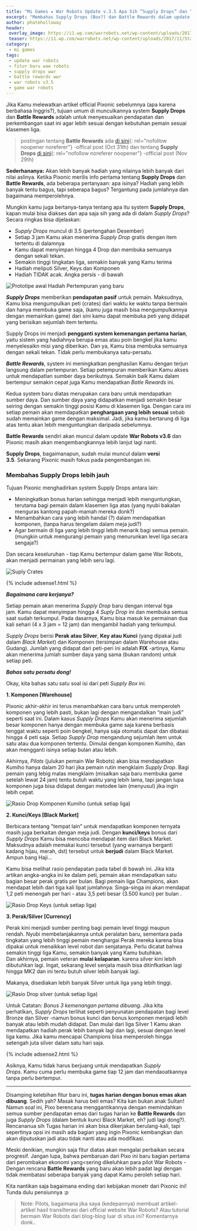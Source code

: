 ```yaml
---
title: "Mi Games ★ War Robots Update v.3.5 Apa Sih “Supply Drops” dan “Battle Rewards”?"
excerpt: "Membahas Supply Drops (Box?) dan Battle Rewards dalam update War Robots versi 3.5 dan 3.6"
author: phateholloway
header:
 overlay_image: https://i1.wp.com/warrobots.net/wp-content/uploads/2017/11/Stalker.jpg?fit=1200%2C675&amp;ssl=1
 teaser: https://i1.wp.com/warrobots.net/wp-content/uploads/2017/11/Stalker.jpg?crop=300,159&ssl=1
category:
 - mi games
tags:
 - update war robots
 - fitur baru wae robots
 - supply drops wwr
 - battle rewards wwr
 - war robots v3.5
 - game war robots
---
```


Jika Kamu melewatkan artikel official Pixonic sebelumnya (apa karena berbahasa Inggris?), tujuan umum di munculkannya system **Supply Drops** dan **Battle Rewards** adalah untuk menyesuaikan pendapatan dan perkembangan saat ini agar lebih sesuai dengan kebutuhan pemain sesuai klasemen liga.

> postingan tentang **Battle Rewards** ada [di sini](https://warrobots.net/en/2017/10/31/new-battle-reward-system/){: rel="nofollow noopener noreferer"} -offical post (Oct 31th) dan tentang **Supply Drops** [di sini](https://warrobots.net/en/2017/11/29/supply-drops-indepth/){: rel="nofollow noreferer noopener"} -official post (Nov 29th)

**Sederhananya:** Akan lebih banyak hadiah yang nilainya lebih banyak dari nilai aslinya. Ketika Pixonic merilis info pertama tentang **Supply Drops** dan **Battle Rewards**, ada beberapa pertanyaan: apa isinya? Hadiah yang lebih banyak tentu bagus, tapi seberapa bagus? Tergantung pada jumlahnya dan bagaimana memperolehnya.

Mungkin kamu juga bertanya-tanya tentang apa itu system **Supply Drops**, kapan mulai bisa diakses dan apa saja sih yang ada di dalam _Supply Drops_? Secara ringkas bisa dijelaskan:

- _Supply Drops_ muncul di 3.5 (pertengahan Desember)
- Setiap 3 jam Kamu akan menerima  _Supply Drop_ gratis dengan item tertentu di dalamnya
- Kamu dapat menyimpan hingga 4 Drop dan membuka semuanya dengan sekali tekan.
- Semakin tinggi tingkatan liga, semakin banyak yang Kamu terima
- Hadiah meliputi Silver, Keys dan Komponen
- Hadiah TIDAK acak. Angka persis - di bawah

![Prototipe awal Hadiah Pertempuran yang baru](https://i0.wp.com/warrobots.net/wp-content/uploads/2017/10/Pasted-image-at-2017_10_31-06_54-PM.png?w=1024&ssl=1)

**_Supply Drops_** memberikan **pendapatan pasif** untuk pemain. Maksudnya, Kamu bisa mengumpulkan peti (crates) dari waktu ke waktu tanpa bermain dan hanya membuka game saja, (kamu juga masih bisa mengumpulkannya dengan memainkan game) dari sini kamu dapat membuka peti yang didapat yang berisikan sejumlah item tertentu.

Supply Drops ini menjadi **pengganti system kemenangan pertama harian**, yaitu sistem yang hadiahnya berupa emas atau poin bengkel jika kamu menyelesaikn misi yang diberikan. Dan ya, Kamu bisa membuka semuanya dengan sekali tekan. Tidak perlu membukanya satu-persatu.

**_Battle Rewards_**, system ini meningkatkan penghasilan Kamu dengan terjun langsung dalam pertempuran. Setiap petempuran memberikan Kamu akses untuk mendapatlan sumber daya berikutnya. Semakin baik Kamu dalam bertempur semakin cepat juga Kamu mendapatkan _Batle Rewards_ ini.

Kedua system baru diatas merupakan cara baru untuk mendapatkan sumber daya. Dan sumber daya yang didapatkan menjadi semakin besar seiring dengan semakin tinggi posisi Kamu di klasemen liga. Dengan cara ini setiap pemain akan memdapatkan **penghargaan yang lebih sesuai** sebab sudah memainkan game dengan maksimal. Jadi, jika kamu bertarung di liga atas tentu akan lebih menguntungkan daripada sebelumnya.

**Battle Rewards** sendiri akan muncul dalam update **War Robots v3.6** dan Pixonic masih akan mengembangkannya lebih lanjut lagi nanti. 

**Supply Drops**, bagaimanapun, sudah mulai muncul dalam **versi 3.5**. Sekarang Pixonic masih fokus pada pengembangan ini.

### Membahas Supply Drops lebih jauh

Tujuan Pixonic menghadirkan system Supply Drops antara lain:

- Meningkatkan bonus harian sehingga menjadi lebih menguntungkan, terutama bagi pemain dalam klasemen liga atas (yang nyubi bakalan menguras kantong papah-mamah mereka donk?)
- Menambahkan cara yang lebih handal (?) dalam mendapatkan komponen, (tanpa harus tengelam dalam meja judi?)
- Agar bermain di liga yang lebih tinggi lebih menarik bagi semua pemain. (mungkin untuk mengurangi pemain yang menurunkan level liga secara sengaja?)

Dan secara keseluruhan - tiap Kamu bertempur dalam game War Robots, akan menjadi permainan yang lebih seru lagi.

![Suply Crates](https://i1.wp.com/warrobots.net/wp-content/uploads/2017/10/Pasted-image-at-2017_10_31-06_37-PM.png?w=1024&ssl=1)

{% include adsense1.html %}

_**Bagaimana cara kerjanya?**_

Setiap pemain akan menerima _Supply Drop_ baru dengan interval tiga jam. Kamu dapat menyimpan hingga 4 _Suply Drop_ ini dan membuka semua saat sudah terkumpul. Pada dasarnya, Kamu bisa masuk ke permainan dua kali sehari (4 x 3 jam = 12 jam) dan mengambil hadiah yang terkumpul.

_Supply Drops_ berisi **Perak atau Silver**, **Key atau Kunci** (yang dipakai judi dalam _Black Market_) dan Komponen (tersimpan dalam Warehouse atau Gudang). Jumlah yang didapat dari peti-peri ini adalah **FIX** -artinya, Kamu akan menerima jumlah sumber daya yang sama (bukan random) untuk setiap peti.

**_Bahas satu persatu dong!_**

Okay, kita bahas satu satu soal isi dari peti _Supply Box_ ini.

**1. Komponen [Warehouse]** 

Pixonic akhir-akhir ini terus menambahkan cara baru untuk memperoleh komponen yang lebih pasti, bukan lagi dengan mengandalkan “main judi” seperti saat ini. Dalam kasus _Supply Drops_ Kamu akan menerima sejumlah besar komponen hanya dengan membuka game saja karena berbasis tenggat waktu seperti poin bengkel, hanya saja otomatis dapat dan dibatasi hingga 4 peti saja. Setiap _Supply Drop_ mengandung sejumlah item untuk satu atau dua komponen tertentu. Dimulai dengan komponen Kumiho, dan akan mengganti isinya setiap bulan atau lebih.

Akhirnya, _Pilots_ (julukan pemain War Robots) akan bisa mendapatkan Kumiho hanya dalam 20 hari jika pemain rutin mengklaim _Supply Drop_. Bagi pemain yang lebig malas mengklaim (misalkan saja baru membuka game setelah lewat 24 jam) tentu butuh waktu yang lebih lama, tapi jangan lupa komponen juga bisa didapat dengan metodee lain (menyusul) jika ingin lebih cepat.

![Rasio Drop Komponen Kumiho (untuk setiap liga)](https://i1.wp.com/warrobots.net/wp-content/uploads/2017/11/compomemts1.png?resize=1024%2C611&ssl=1)

**2. Kunci/Keys [Black Market]**

Berbicara tentang "tempat lain" untuk mendapatkan komponen ternyata masih juga berkaitan dengan meja judi. Dengan **kunci/keys** bonus dari _Supply Drops_ Kamu bisa mencoba mendapat item dari Black Market. Maksudnya adalah memakai kunci tersebut (yang warnanya berganti kadang hijau, merah, dst) tersebut untuk **berjudi** dalam Black Market. Ampun bang Haji...

Kamu bisa melihat rasio pendapatan pada tabel di bawah ini. Jika kita artikan angka-angka ini ke dalam peti, pemain akan mendapatkan satu bagian besar perak gratis per bulan. Bagi pemain liga Champions, akan mendapat lebih dari tiga kali lipat jumlahnya: Singa-singa ini akan mendapat 1,2 peti menengah per hari - atau 3,5 peti besar (3.500 kunci) per bulan .

![Rasio Drop Keys (untuk setiap liga)](https://i0.wp.com/warrobots.net/wp-content/uploads/2017/11/keys2.png?resize=1024%2C611&ssl=1)

**3. Perak/Silver [Currency]**

Perak kini menjadi sumber penting bagi pemain level tinggi maupun rendah. Nyubi membelanjakannya untuk peralatan baru, sementara pada tingkatan yang lebih tinggi pemain menghargai Perak mereka karena bisa dipakai untuk menaikkan level robot dan senjatanya. Perlu dicatat bahwa semakin tinggi liga Kamu, semakin banyak yang Kamu butuhkan. Dan akhirnya, pemain veteran **mulai kelaparan**. karena silver kini lebih dibutuhkan lagi. Ingat, sekarang level senjata masih bisa ditinfkatkan lagi hingga MK2 dan ini tentu butuh silver lebih banyak lagi.

Makanya, disediakan lebih banyak Silver untuk liga yang lebih tinggi.

![Rasio Drop silver (untuk setiap liga)](https://i2.wp.com/warrobots.net/wp-content/uploads/2017/11/silver1.png?w=1024&ssl=1)

Untuk Catatan: _Bonus 3 kemenangan pertama dibuang_. Jika kita perhatikan, _Supply Drops_ terlihat seperti penyunatan pendapatan bagi level Bronze dan Silver -namun bonus kunci dan bonus komponen menjadi lebih banyak atau lebih mudah didapat. Dan mulai dari liga Silver 1 Kamu akan mendapatkan hadiah perak lebih banyak lagi dan lagi, sesuai dengan level liga kamu. Jika kamu mencapai Champions bisa memperoleh hingga setengah juta silver dalam satu hari saja.

{% include adsense2.html %}

Asiknya, Kamu tidak harus berjuang untuk mendapatkan _Supply Drops_. Kamu cuma perlu membuka game tiap 12 jam dan mendaoatkannya tanpa perlu bertempur.

------

Disamping kelebihan fitur baru ini, **tugas harian dengan bonus emas akan dibuang**. Sedih yah? Masak harus beli emas? Kita kan bukan anak Sultan! Namun soal ini, Pixo berencana menggantikannya dengan memindahkan semua sumber pendapatan emas dari tugas harian ke **Battle Rewards** dan juga _Supply Drops_ (dalam bentuk kunci Black Market, eh? judi lagi dong?). Rencananua sih Tugas harian ini akan bisa dikerjakan berulang-kali, tapi sepertinya opsi ini masih ada bagian yang ingin Pixonic kembangkan dan akan diputuskan jadi atau tidak nanti atau ada modifikasi.

Meski denikian, mungkin saja fitur diatas akan mengalai perbaikan secara progresif. Jangan lupa, bahwa pembaruan dari Pixo ini baru bagian pertama dari perombakan ekonomi yang<sering dikeluhkan para pilot War Robots - Dengan rencana **Battle Rewards** yang baru akan lebih padat lagi dengan tidak membatasi seberapa banyak yang dapat Kamu peroleh setiap hari. 

Kita nantikan saja bagaimana ending dari kebijakan monetr dari Pixonic ini! Tunda dulu pensiunnya :p

> Note: Pilots, bagaimana jika saya (kedepannya) membuat artikel-artikel hasil transilterasi dari official website War Robots? Atau tutorial bermain War Robots dari blog-blog luar di situs ini? Komentarnya donk..
